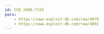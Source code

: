 ```yaml
---
id: CVE-2008-7153
pocs:
    - https://www.exploit-db.com/raw/4879
    - https://www.exploit-db.com/raw/4891
---
```


